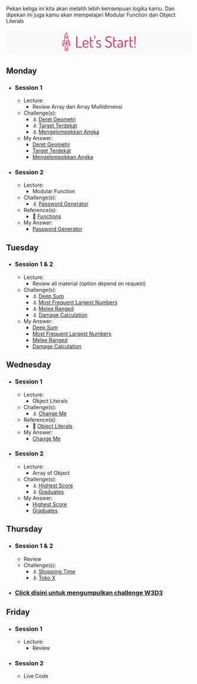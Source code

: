 Pekan ketiga ini kita akan melatih lebih kemampuan logika kamu. Dan dipekan ini juga kamu akan mempelajari Modular Function dan Object Literals

![Let's start!](/assets/start.png)

## Monday
- ### Session 1
  - Lecture:
    - Review Array dan Array Multidimensi
  - Challenge(s):
    - :anchor: [Deret Geometri](/week-3/challenges/anchor-deret-geometri.md)
    - :anchor: [Target Terdekat](/week-3/challenges/anchor-target-terdekat.md)
    - :anchor: [Mengelompokkan Angka](/week-3/challenges/anchor-mengelopokkan-angka.md)
  - My Answer:
    - [Deret Geometri](./my_answer/w3d1s1)
    - [Target Terdekat](./my_answer/w3d1s1)
    - [Mengelompokkan Angka](./my_answer/w3d1s1)
- ### Session 2
  - Lecture:
    - Modular Function
  - Challenge(s):
    - :anchor: [Password Generator](https://github.com/hacktiv8/phase-0-activities-4-weeks/blob/master/week-3/challenges/anchor-password-generator.md)
  - Reference(s):
    - :notebook_with_decorative_cover: [Functions](https://www.codecademy.com/learn/introduction-to-javascript/modules/learn-javascript-functions)
  - My Answer:
    - [Password Generator](./my_answer/w3d1s2)

## Tuesday
- ### Session 1 & 2
  - Lecture:
    - Review all material (option depend on request)
  - Challenge(s):
    - :anchor: [Deep Sum](/week-3/challenges/anchor-deep-sum.md)
    - :anchor: [Most Frequent Largest Numbers](/week-3/challenges/anchor-most-frequent-largest-numbers.md)
    - :anchor: [Melee Ranged](/week-3/challenges/anchor-melee-ranged.md)
    - :anchor: [Damage Calculation](/week-3/challenges/anchor-damage-calculation.md)
  - My Answer:
    - [Deep Sum](./my_answer/w3d2)
    - [Most Frequent Largest Numbers](./my_answer/w3d2)
    - [Melee Ranged](./my_answer/w3d2)
    - [Damage Calculation](./my_answer/w3d2)



## Wednesday
- ### Session 1
  - Lecture:
    - Object Literals
  - Challenge(s):
    - :anchor: [Change Me](/week-3/challenges/anchor-change-me.md)
  - Reference(s):
    - :notebook_with_decorative_cover: [Object Literals](/week-3/references/object-literal.md)
  - My Answer:
    - [Change Me](./my_answer/w3d3s1)
- ### Session 2
  - Lecture:
    - Array of Object
  - Challenge(s):
    - :anchor: [Highest Score](/week-3/challenges/anchor-highest-score.md)
    - :anchor: [Graduates](/week-3/challenges/anchor-graduates-object.md)
  - My Answer:
    - [Highest Score](./my_answer/w3d3s2)
    - [Graduates](./my_answer/w3d3s2)

## Thursday
- ### Session 1 & 2
  - Review
  - Challenge(s):
    - :anchor: [Shopping Time](/week-3/challenges/anchor-shopping-time.md)
    - :anchor: [Toko X](/week-3/challenges/anchor-tokoX.md)


- ### [Click disini untuk mengumpulkan challenge W3D3](https://airtable.com/shrveJr2DUMCB4nGT)

## Friday
- ### Session 1
  - Lecture:
    - Review
- ### Session 2
  - Live Code
